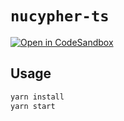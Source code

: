 # `nucypher-ts`

[![Open in CodeSandbox](https://img.shields.io/badge/Open%20in-CodeSandbox-blue?style=flat-square&logo=codesandbox)](https://githubbox.com/piotr-roslaniec/tdec-sandbox)

## Usage

```bash
yarn install
yarn start
```